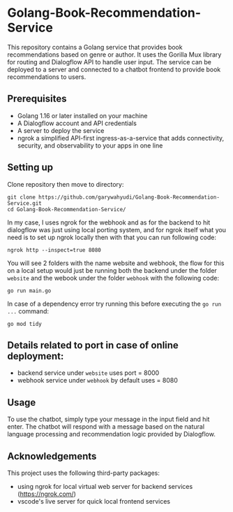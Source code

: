 # Golang-Book-Recommendation-Service
This repository contains a Golang service that provides book recommendations based on genre or author. It uses the Gorilla Mux library for routing and Dialogflow API to handle user input. The service can be deployed to a server and connected to a chatbot frontend to provide book recommendations to users.

## Prerequisites
- Golang 1.16 or later installed on your machine
- A Dialogflow account and API credentials
- A server to deploy the service
- ngrok a simplified API-first ingress-as-a-service that adds connectivity, security, and observability to your apps in one line 

## Setting up
Clone repository then move to directory:
```
git clone https://github.com/garywahyudi/Golang-Book-Recommendation-Service.git
cd Golang-Book-Recommendation-Service/
```

In my case, I uses ngrok for the webhook and as for the backend to hit dialogflow was just using local porting system, and for ngrok itself what you need is to set up ngrok locally then with that you can run following code:
```
ngrok http --inspect=true 8080
```

You will see 2 folders with the name website and webhook, the flow for this on a local setup would just be running both the backend under the folder `website` and the webook under the folder `webhook` with the following code:
```
go run main.go
```

In case of a dependency error try running this before executing the `go run ...` command:
```
go mod tidy
```



## Details related to port in case of online deployment:
- backend service under `website` uses port = 8000
- webhook service under `webhook` by default uses = 8080

## Usage
To use the chatbot, simply type your message in the input field and hit enter. The chatbot will respond with a message based on the natural language processing and recommendation logic provided by Dialogflow.

## Acknowledgements
This project uses the following third-party packages:
- using ngrok for local virtual web server for backend services (https://ngrok.com/)
- vscode's live server for quick local frontend services
